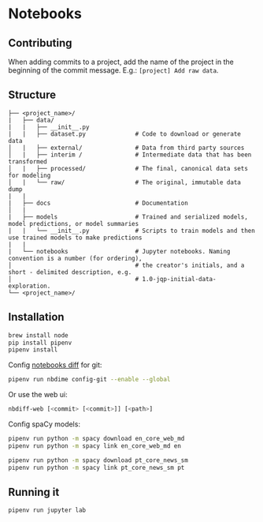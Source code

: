 # Notebooks

## Contributing

When adding commits to a project, add the name of the project in the beginning of the commit message.
E.g.: `[project] Add raw data`.

## Structure

```
├── <project_name>/
|   ├── data/
|   |   ├── __init__.py
|   |   ├── dataset.py              # Code to download or generate data
│   |   ├── external/               # Data from third party sources
│   |   ├── interim /               # Intermediate data that has been transformed
│   |   ├── processed/              # The final, canonical data sets for modeling
│   |   └── raw/                    # The original, immutable data dump
|   |
|   ├── docs                        # Documentation
│   |
|   ├── models                      # Trained and serialized models, model predictions, or model summaries
|   |   └── __init__.py             # Scripts to train models and then use trained models to make predictions
|   |
|   └── notebooks                   # Jupyter notebooks. Naming convention is a number (for ordering),
│                                   # the creator's initials, and a short - delimited description, e.g.
│                                   # 1.0-jqp-initial-data-exploration.
└── <project_name>/
```

## Installation

```sh
brew install node
pip install pipenv
pipenv install
```

Config [notebooks diff](https://nbdime.readthedocs.io/en/stable/) for git:

```sh
pipenv run nbdime config-git --enable --global
```

Or use the web ui:

```sh
nbdiff-web [<commit> [<commit>]] [<path>]
```

Config spaCy models:

```sh
pipenv run python -m spacy download en_core_web_md
pipenv run python -m spacy link en_core_web_md en

pipenv run python -m spacy download pt_core_news_sm
pipenv run python -m spacy link pt_core_news_sm pt
```

## Running it

```sh
pipenv run jupyter lab
```
